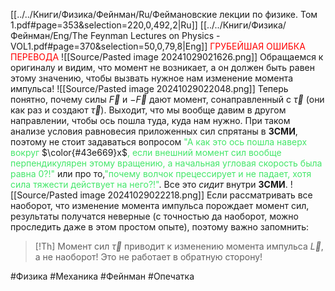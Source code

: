 [[../../Книги/Физика/Фейнман/Ru/Феймановские лекции по физике. Том 1.pdf#page=353&selection=220,0,492,2|Ru]]
[[../../Книги/Физика/Фейнман/Eng/The Feynman Lectures on Physics - VOL1.pdf#page=370&selection=50,0,79,8|Eng]]
<span style="color:red">ГРУБЕЙШАЯ ОШИБКА ПЕРЕВОДА</span>
![[Source/Pasted image 20241029021626.png]]
Обращаемся к оригиналу и видим, что момент не возникает, а он должен быть равен этому значению, чтобы вызвать нужное нам изменение момента импульса!
![[Source/Pasted image 20241029022048.png]]
Теперь понятно, почему силы $\vec F$ и $-\vec F$ дают момент, сонаправленный с $\vec \tau$ (они как раз и создают $\vec \tau$). Выходит, что мы вообще давим в другом направлении, чтобы ось пошла туда, куда нам нужно. При таком анализе условия равновесия приложенных сил спрятаны в **ЗСМИ**, поэтому не стоит задаваться вопросом <span style="color:#43e669">"А как это ось пошла наверх вокруг </span>$\color{#43e669}x$<span style="color:#43e669">, если внешний момент сил вообще перпендикулярен этому вращению, а начальная угловая скорость была равна 0?!"</span> или про то,<span style="color:#43e669">"почему волчок прецессирует и не падает, хотя сила тяжести действует на него?!"</span>. Все это *сидит* внутри **ЗСМИ**.
![[Source/Pasted image 20241029022218.png]]
Если рассматривать все наоборот, что изменение момента импульса порождает момент сил, результаты получатся неверные (с точностью да наоборот, можно проследить даже в этом простом опыте), поэтому важно запомнить:
>[!Th] Момент сил $\vec \tau$ приводит к изменению момента импульса $\vec L$, а не наоборот! Это не работает в обратную сторону!

#Физика #Механика #Фейнман #Опечатка 